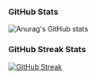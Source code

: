 ### GitHub Stats
![Anurag's GitHub stats](https://github-readme-stats.vercel.app/api?username=AutsadaWiriya&show_icons=true&theme=onedark)

### GitHub Streak Stats
[![GitHub Streak](http://github-readme-streak-stats.herokuapp.com?user=AutsadaWiriya&theme=dark&hide_border=true&date_format=j%20M%5B%20Y%5D)](https://git.io/streak-stats)
